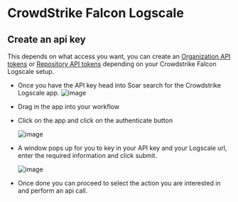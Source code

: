 # CrowdStrike Falcon Logscale

## Create an api key 
This depends on what access you want, you can create an [Organization API tokens](https://library.humio.com/falcon-logscale-cloud/security-apitokens-org-creating.html) or [Repository API tokens](https://library.humio.com/falcon-logscale-cloud/security-apitokens-repo-creating.html) depending on your Crowdstrike Falcon Logscale setup.

* Once you have the API key head into Soar search for the Crowdstrike Logscale app.
![image](https://github.com/Shashankgupta200/Soar/tree/main/openapi-apps/assets/31187099/6e663e6a-1712-484f-a419-72976be3d471)

* Drag in the app into your workflow
* Click on the app and click on the authenticate button
  
  ![image](https://github.com/Shashankgupta200/Soar/tree/main/openapi-apps/assets/31187099/fdf8d2a2-a81d-49f4-83c6-16a6637a55ac)


* A window pops up for you to key in your API key and your Logscale url, enter the required information and click submit.

  ![image](https://github.com/Shashankgupta200/Soar/tree/main/openapi-apps/assets/31187099/aead2a71-dead-4ef3-aff9-3809fe722315)

* Once done you can proceed to select the action you are interested in and perform an api call.
